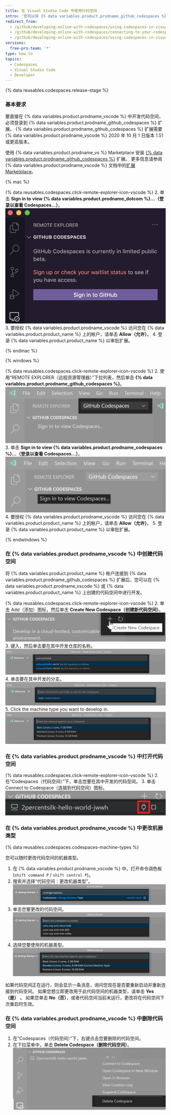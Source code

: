 ```yaml
---
title: 在 Visual Studio Code 中使用代码空间
intro: '您可以将 {% data variables.product.prodname_github_codespaces %} 扩展连接到您在 {% data variables.product.product_name %} 上的帐户，直接在 {% data variables.product.prodname_vscode %} 代码空间中开发。'
redirect_from:
  - /github/developing-online-with-codespaces/using-codespaces-in-visual-studio-code
  - /github/developing-online-with-codespaces/connecting-to-your-codespace-from-visual-studio-code
  - /github/developing-online-with-codespaces/using-codespaces-in-visual-studio
versions:
  free-pro-team: '*'
type: how_to
topics:
  - Codespaces
  - Visual Studio Code
  - Developer
---
```


{% data reusables.codespaces.release-stage %}

### 基本要求

要直接在 {% data variables.product.prodname_vscode %} 中开发代码空间，必须登录到 {% data variables.product.prodname_github_codespaces %} 扩展。 {% data variables.product.prodname_github_codespaces %} 扩展需要 {% data variables.product.prodname_vscode %} 2020 年 10 月 1 日版本 1.51 或更高版本。

使用 {% data variables.product.prodname_vs %} Marketplace 安装 [{% data variables.product.prodname_github_codespaces %}](https://marketplace.visualstudio.com/items?itemName=GitHub.codespaces) 扩展。 更多信息请参阅 {% data variables.product.prodname_vscode %} 文档中的[扩展 Marketplace](https://code.visualstudio.com/docs/editor/extension-gallery)。


{% mac %}

{% data reusables.codespaces.click-remote-explorer-icon-vscode %}
2. 单击 **Sign in to view {% data variables.product.prodname_dotcom %}...（登录以查看 Codespaces...）**。 ![登录以查看 {% data variables.product.prodname_codespaces %}](/assets/images/help/codespaces/sign-in-to-view-codespaces-vscode-mac.png)
3. 要授权 {% data variables.product.prodname_vscode %} 访问您在 {% data variables.product.product_name %} 上的帐户，请单击 **Allow（允许）**。
4. 登录 {% data variables.product.product_name %} 以审批扩展。

{% endmac %}

{% windows %}

{% data reusables.codespaces.click-remote-explorer-icon-vscode %}
2. 使用“REMOTE EXPLORER（远程资源管理器）”下拉列表，然后单击 **{% data variables.product.prodname_github_codespaces %}**。 ![{% data variables.product.prodname_codespaces %} 标头](/assets/images/help/codespaces/codespaces-header-vscode.png)
3. 单击 **Sign in to view {% data variables.product.prodname_codespaces %}...（登录以查看 Codespaces...）**。 ![登录以查看 {% data variables.product.prodname_codespaces %}](/assets/images/help/codespaces/sign-in-to-view-codespaces-vscode.png)
4. 要授权 {% data variables.product.prodname_vscode %} 访问您在 {% data variables.product.product_name %} 上的帐户，请单击 **Allow（允许）**。
5. 登录 {% data variables.product.product_name %} 以审批扩展。

{% endwindows %}

### 在 {% data variables.product.prodname_vscode %} 中创建代码空间

将 {% data variables.product.product_name %} 帐户连接到 {% data variables.product.prodname_github_codespaces %} 扩展后，您可以在 {% data variables.product.prodname_vscode %} 或 {% data variables.product.product_name %} 上创建的代码空间中进行开发。

{% data reusables.codespaces.click-remote-explorer-icon-vscode %}
2. 单击 Add（添加）图标，然后单击 **Create New Codespace（创建新代码空间）**。 ![{% data variables.product.prodname_codespaces %} 中的 Create new Codespace（创建新代码空间）选项](/assets/images/help/codespaces/create-codespace-vscode.png)
3. 键入，然后单击要在其中开发仓库的名称。 ![搜索仓库以创建新的 {% data variables.product.prodname_codespaces %}](/assets/images/help/codespaces/choose-repository-vscode.png)
4. 单击要在其中开发的分支。 ![搜索分支以创建新的 {% data variables.product.prodname_codespaces %}](/assets/images/help/codespaces/choose-branch-vscode.png)
5. Click the machine type you want to develop in. ![新 {% data variables.product.prodname_codespaces %} 的实例类型](/assets/images/help/codespaces/choose-sku-vscode.png)
### 在 {% data variables.product.prodname_vscode %} 中打开代码空间

{% data reusables.codespaces.click-remote-explorer-icon-vscode %}
2. 在“Codespaces（代码空间）”下，单击您要在其中开发的代码空间。
3. 单击 Connect to Codespace（连接到代码空间）图标。 ![{% data variables.product.prodname_vscode %} 中的连接到代码空间图标](/assets/images/help/codespaces/click-connect-to-codespace-icon-vscode.png)

### 在 {% data variables.product.prodname_vscode %} 中更改机器类型

{% data reusables.codespaces.codespaces-machine-types %}

您可以随时更改代码空间的机器类型。

1. 在 {% data variables.product.prodname_vscode %} 中，打开命令调色板 (`shift command P` / `shift control P`)。
2. 搜索并选择“代码空间：更改机器类型”。 ![搜索分支以创建新的 {% data variables.product.prodname_codespaces %}](/assets/images/help/codespaces/vscode-change-machine-type-option.png)
3. 单击您要更改的代码空间。 ![搜索分支以创建新的 {% data variables.product.prodname_codespaces %}](/assets/images/help/codespaces/vscode-change-machine-choose-repo.png)
4. 选择您要使用的机器类型。 ![搜索分支以创建新的 {% data variables.product.prodname_codespaces %}](/assets/images/help/codespaces/vscode-change-machine-choose-type.png)

如果代码空间正在运行，则会显示一条消息，询问您现在是否要重新启动并重新连接到代码空间。 如果您想立即更改用于此代码空间的机器类型，请单击 **Yes（是）** 。 如果您单击 **No（否）**，或者代码空间当前未运行，更改将在代码空间下次重启时生效。

### 在 {% data variables.product.prodname_vscode %} 中删除代码空间

1. 在“Codespaces（代码空间）”下，右键点击您要删除的代码空间。
2. 在下拉菜单中，单击 **Delete Codespace（删除代码空间）**。 ![在 {% data variables.product.prodname_dotcom %} 中删除代码空间](/assets/images/help/codespaces/delete-codespace-vscode.png)
